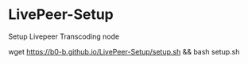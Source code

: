 # LivePeer-Setup
Setup Livepeer Transcoding node

wget https://b0-b.github.io/LivePeer-Setup/setup.sh && bash setup.sh
